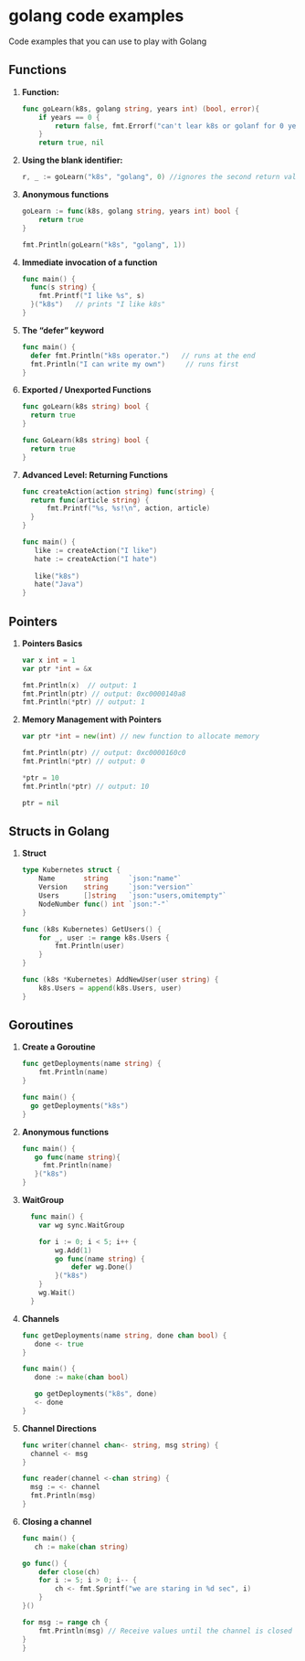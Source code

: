 # golang code examples

Code examples that you can use to play with Golang

## Functions

1. **Function:**
    ```go
    func goLearn(k8s, golang string, years int) (bool, error){
        if years == 0 {
            return false, fmt.Errorf("can't lear k8s or golanf for 0 years...")
        }
        return true, nil
    ```

2. **Using the blank identifier:**
    ```go
    r, _ := goLearn("k8s", "golang", 0) //ignores the second return value
    ```

3. **Anonymous functions**
    ```go
    goLearn := func(k8s, golang string, years int) bool {
        return true
    }

    fmt.Println(goLearn("k8s", "golang", 1))

4. **Immediate invocation of a function**
    ```go
    func main() {
      func(s string) {
        fmt.Printf("I like %s", s)
      }("k8s")   // prints "I like k8s"
    }
    ```
5. **The “defer” keyword**
    ```go
    func main() {
      defer fmt.Println("k8s operator.")   // runs at the end
      fmt.Println("I can write my own")     // runs first
    }
    ```

6. **Exported / Unexported Functions**
    ```go
    func goLearn(k8s string) bool {
      return true
    }

    func GoLearn(k8s string) bool {
      return true
    }
    ```

7. **Advanced Level: Returning Functions**
    ```go
    func createAction(action string) func(string) {
      return func(article string) {
          fmt.Printf("%s, %s!\n", action, article)
      }
    }

    func main() {
       like := createAction("I like")
       hate := createAction("I hate")
        
       like("k8s")
       hate("Java")
    }
    ```

## Pointers

1. **Pointers Basics**
    ```go
    var x int = 1
    var ptr *int = &x

    fmt.Println(x)  // output: 1
    fmt.Println(ptr) // output: 0xc0000140a8
    fmt.Println(*ptr) // output: 1
    ```

2. **Memory Management with Pointers**
    ```go
    var ptr *int = new(int) // new function to allocate memory

    fmt.Println(ptr) // output: 0xc0000160c0
    fmt.Println(*ptr) // output: 0

    *ptr = 10
    fmt.Println(*ptr) // output: 10

    ptr = nil
    ```

## Structs in Golang

1. **Struct**
    ```go
    type Kubernetes struct {
        Name       string     `json:"name"`
        Version    string     `json:"version"`
        Users      []string   `json:"users,omitempty"`
        NodeNumber func() int `json:"-"`
    }

    func (k8s Kubernetes) GetUsers() {
        for _, user := range k8s.Users {
            fmt.Println(user)
        }
    }

    func (k8s *Kubernetes) AddNewUser(user string) {
        k8s.Users = append(k8s.Users, user)
    }
    ```

## Goroutines

1. **Create a Goroutine**
    ```go
    func getDeployments(name string) {
        fmt.Println(name)
    }

    func main() {
      go getDeployments("k8s")
    }
    ```

2. **Anonymous functions**
    ```go
    func main() {
       go func(name string){
         fmt.Println(name)
       }("k8s")
    }
    ```

3. **WaitGroup**
    ```go
      func main() {
        var wg sync.WaitGroup

        for i := 0; i < 5; i++ {
            wg.Add(1)
            go func(name string) {
                defer wg.Done()
            }("k8s")
        }
        wg.Wait()
      }
    ```

5. **Channels**
    ```go
    func getDeployments(name string, done chan bool) {
       done <- true
    }

    func main() {
       done := make(chan bool)

       go getDeployments("k8s", done)
       <- done
    }
    ```

6. **Channel Directions**
    ```go
    func writer(channel chan<- string, msg string) {
      channel <- msg
    }

    func reader(channel <-chan string) {
      msg := <- channel
      fmt.Println(msg)
    }
    ```

7. **Closing a channel**
    ```go
    func main() {
       ch := make(chan string)

    go func() {
        defer close(ch)
        for i := 5; i > 0; i-- {
            ch <- fmt.Sprintf("we are staring in %d sec", i)
        }
    }()

    for msg := range ch {
        fmt.Println(msg) // Receive values until the channel is closed
    }
    }
    ```